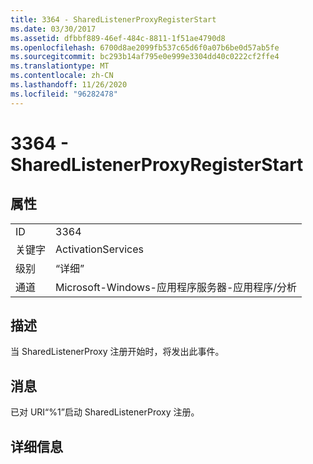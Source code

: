 ```yaml
---
title: 3364 - SharedListenerProxyRegisterStart
ms.date: 03/30/2017
ms.assetid: dfbbf889-46ef-484c-8811-1f51ae4790d8
ms.openlocfilehash: 6700d8ae2099fb537c65d6f0a07b6be0d57ab5fe
ms.sourcegitcommit: bc293b14af795e0e999e3304dd40c0222cf2ffe4
ms.translationtype: MT
ms.contentlocale: zh-CN
ms.lasthandoff: 11/26/2020
ms.locfileid: "96282478"
---
```

# <a name="3364---sharedlistenerproxyregisterstart"></a>3364 - SharedListenerProxyRegisterStart

## <a name="properties"></a>属性  
  
|||  
|-|-|  
|ID|3364|  
|关键字|ActivationServices|  
|级别|“详细”|  
|通道|Microsoft-Windows-应用程序服务器-应用程序/分析|  
  
## <a name="description"></a>描述  

 当 SharedListenerProxy 注册开始时，将发出此事件。  
  
## <a name="message"></a>消息  

 已对 URI“%1”启动 SharedListenerProxy 注册。  
  
## <a name="details"></a>详细信息
